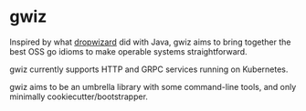 # gwiz

Inspired by what [dropwizard](https://www.dropwizard.io/) did with Java, gwiz aims to bring together the best OSS go idioms to make operable systems straightforward.

gwiz currently supports HTTP and GRPC services running on Kubernetes.

gwiz aims to be an umbrella library with some command-line tools, and only minimally cookiecutter/bootstrapper.